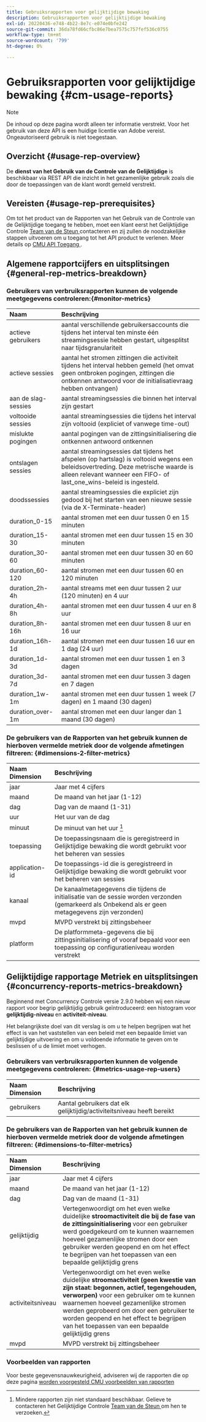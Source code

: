```yaml
---
title: Gebruiksrapporten voor gelijktijdige bewaking
description: Gebruiksrapporten voor gelijktijdige bewaking
exl-id: 20220436-e748-4b22-8e7c-e074e0bfe242
source-git-commit: 36da78fd66cfbc86e7bea7575c757fef536c0755
workflow-type: tm+mt
source-wordcount: '799'
ht-degree: 0%

---
```


# Gebruiksrapporten voor gelijktijdige bewaking {#cm-usage-reports}

>[!NOTE]
>
>De inhoud op deze pagina wordt alleen ter informatie verstrekt. Voor het gebruik van deze API is een huidige licentie van Adobe vereist. Ongeautoriseerd gebruik is niet toegestaan.



## Overzicht {#usage-rep-overview}

De **dienst van het Gebruik van de Controle van de Gelijktijdige** is beschikbaar via REST API die inzicht in het gezamenlijke gebruik zoals die door de toepassingen van de klant wordt gemeld verstrekt.

## Vereisten {#usage-rep-prerequisites}

Om tot het product van de Rapporten van het Gebruik van de Controle van de Gelijktijdige toegang te hebben, moet een klant eerst het Gelijktijdige Controle [ Team van de Steun ](mailto:tve-support@adobe.com) contacteren en zij zullen de noodzakelijke stappen uitvoeren om u toegang tot het API product te verlenen. Meer details op [ CMU API Toegang ](/help/concurrency-monitoring/cmu-api-access.md).

## Algemene rapportcijfers en uitsplitsingen {#general-rep-metrics-breakdown}

### Gebruikers van verbruiksrapporten kunnen de volgende meetgegevens controleren:{#monitor-metrics}

| Naam | Beschrijving |
|:---|:---|
| actieve gebruikers | aantal verschillende gebruikersaccounts die tijdens het interval ten minste één streamingsessie hebben gestart, uitgesplitst naar tijdsgranulariteit |
| actieve sessies | aantal het stromen zittingen die activiteit tijdens het interval hebben gemeld (het omvat geen ontbroken pogingen, zittingen die ontkennen antwoord voor de initialisatievraag hebben ontvangen) |
| aan de slag-sessies | aantal streamingsessies die binnen het interval zijn gestart |
| voltooide sessies | aantal streamingsessies die tijdens het interval zijn voltooid (expliciet of vanwege time-out) |
| mislukte pogingen | aantal pogingen van de zittingsinitialisering die ontkennen antwoord ontkennen |
| ontslagen sessies | aantal streamingsessies dat tijdens het afspelen (op hartslag) is voltooid wegens een beleidsovertreding. Deze metrische waarde is alleen relevant wanneer een FIFO- of last_one_wins-beleid is ingesteld. |
| doodssessies | aantal streamingsessies die expliciet zijn gedood bij het starten van een nieuwe sessie (via de X-Terminate-header) |
| duration_0-15 | aantal stromen met een duur tussen 0 en 15 minuten |
| duration_15-30 | aantal stromen met een duur tussen 15 en 30 minuten |
| duration_30-60 | aantal stromen met een duur tussen 30 en 60 minuten |
| duration_60-120 | aantal stromen met een duur tussen 60 en 120 minuten |
| duration_2h-4h | aantal streams met een duur tussen 2 uur (120 minuten) en 4 uur |
| duration_4h-8h | aantal stromen met een duur tussen 4 uur en 8 uur |
| duration_8h-16h | aantal stromen met een duur tussen 8 uur en 16 uur |
| duration_16h-1d | aantal stromen met een duur tussen 16 uur en 1 dag (24 uur) |
| duration_1d-3d | aantal stromen met een duur tussen 1 en 3 dagen |
| duration_3d-7d | aantal stromen met een duur tussen 3 dagen en 7 dagen |
| duration_1w-1m | aantal stromen met een duur tussen 1 week (7 dagen) en 1 maand (30 dagen) |
| duration_over-1m | aantal stromen met een duur langer dan 1 maand (30 dagen) |

### De gebruikers van de Rapporten van het gebruik kunnen de hierboven vermelde metriek door de volgende afmetingen filtreren: {#dimensions-2-filter-metrics}

| Naam Dimension | Beschrijving |
|:---------------|:------------------------------------------------------------------------------------------------------------------|
| jaar | Jaar met 4 cijfers |
| maand | De maand van het jaar (1-12) |
| dag | Dag van de maand (1-31) |
| uur | Het uur van de dag |
| minuut | De minuut van het uur [^1 ] |
| toepassing | De toepassingsnaam die is geregistreerd in Gelijktijdige bewaking die wordt gebruikt voor het beheren van sessies |
| application-id | De toepassings-id die is geregistreerd in Gelijktijdige bewaking die wordt gebruikt voor het beheren van sessies |
| kanaal | De kanaalmetagegevens die tijdens de initialisatie van de sessie worden verzonden (gemarkeerd als Onbekend als er geen metagegevens zijn verzonden) |
| mvpd | MVPD verstrekt bij zittingsbeheer |
| platform | De platformmeta-gegevens die bij zittingsinitialisering of vooraf bepaald voor een toepassing op configuratieniveau worden verstrekt |

## Gelijktijdige rapportage Metriek en uitsplitsingen {#concurrency-reports-metrics-breakdown}

Beginnend met Concurrency Controle versie 2.9.0 hebben wij een nieuw rapport voor begrip gelijktijdig gebruik geïntroduceerd: een histogram voor **gelijktijdig-niveau** en **activiteit-niveau**.

Het belangrijkste doel van dit verslag is om u te helpen begrijpen wat het effect is van het vaststellen van een beleid met een bepaalde limiet van gelijktijdige uitvoering en om u voldoende informatie te geven om te beslissen of u de limiet moet verhogen.

### Gebruikers van verbruiksrapporten kunnen de volgende meetgegevens controleren: {#metrics-usage-rep-users}

| Naam Dimension | Beschrijving |
|:---|:---|
| gebruikers | Aantal gebruikers dat elk gelijktijdig/activiteitsniveau heeft bereikt |

### De gebruikers van de Rapporten van het gebruik kunnen de hierboven vermelde metriek door de volgende afmetingen filtreren: {#dimensions-to-filter-metrics}

| Naam Dimension | Beschrijving |
|:---|:---|
| jaar | Jaar met 4 cijfers |
| maand | De maand van het jaar (1-12) |
| dag | Dag van de maand (1-31) |
| gelijktijdig | Vertegenwoordigt om het even welke duidelijke **stroomactiviteit die bij de fase van de zittingsinitialisering** voor een gebruiker werd goedgekeurd om te kunnen waarnemen hoeveel gezamenlijke stromen **&#x200B;**&#x200B;door een gebruiker werden geopend en om het effect te begrijpen van het toepassen van een bepaalde gelijktijdig grens |
| activiteitsniveau | Vertegenwoordigt om het even welke duidelijke **stroomactiviteit (geen kwestie van zijn staat: begonnen, actief, tegengehouden, verworpen)** voor een gebruiker om te kunnen waarnemen hoeveel gezamenlijke stromen werden geprobeerd om door een gebruiker te worden geopend en het effect te begrijpen van het toepassen van een bepaalde gelijktijdig grens |
| mvpd | MVPD verstrekt bij zittingsbeheer |

### Voorbeelden van rapporten

Voor beste gegevensnauwkeurigheid, adviseren wij de rapporten die op deze pagina [ worden voorgesteld CMU voorbeelden van rapporten ](/help/concurrency-monitoring/cm-usage-reports-examples.md)

[^1 ]: Mindere rapporten zijn niet standaard beschikbaar. Gelieve te contacteren het Gelijktijdige Controle [ Team van de Steun ](mailto:tve-support@adobe.com) om hen te verzoeken.